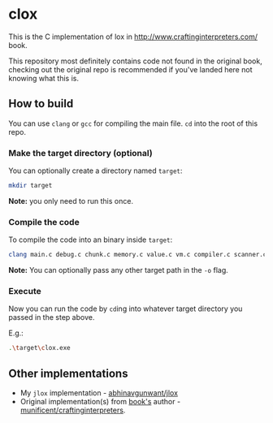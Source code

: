 # clox

This is the C implementation of lox in http://www.craftinginterpreters.com/
book.

This repository most definitely contains code not found in the original book,
checking out the original repo is recommended if you've landed here not
knowing what this is.

## How to build

You can use `clang` or `gcc` for compiling the main file.
`cd` into the root of this repo.

### Make the target directory (optional)
You can optionally create a directory named `target`:

```bash
mkdir target
```

**Note:** you only need to run this once.

### Compile the code
To compile the code into an binary inside `target`:

```bash
clang main.c debug.c chunk.c memory.c value.c vm.c compiler.c scanner.c -o target\clox.exe
```

**Note:** You can optionally pass any other target path in the `-o` flag.

### Execute

Now you can run the code by `cd`ing into whatever target directory you passed
in the step above.

E.g.:
```bash
.\target\clox.exe
```

## Other implementations

- My `jlox` implementation - [abhinavgunwant/jlox](https://github.com/abhinavgunwant/jlox)
- Original implementation(s) from [book's](http://www.craftinginterpreters.com/) author - [munificent/craftinginterpreters](https://github.com/munificent/craftinginterpreters).

